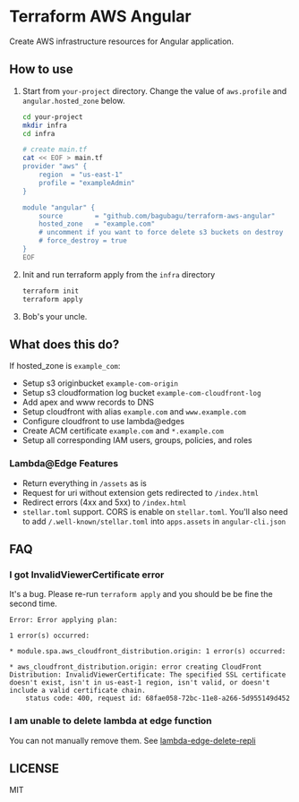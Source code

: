 # Terraform AWS Angular

Create AWS infrastructure resources for Angular application.

## How to use

1. Start from `your-project` directory. Change the value of 
`aws.profile` and `angular.hosted_zone` below.

	``` bash
	cd your-project
	mkdir infra
	cd infra
	
	# create main.tf
	cat << EOF > main.tf
	provider "aws" {
	    region  = "us-east-1"
	    profile = "exampleAdmin"
	}
	
	module "angular" {
	    source        = "github.com/bagubagu/terraform-aws-angular"
	    hosted_zone   = "example.com"
	    # uncomment if you want to force delete s3 buckets on destroy
	    # force_destroy = true
	}
	EOF
	```
	
1.  Init and run terraform apply from the `infra` directory

    ```bash
    terraform init
    terraform apply
    ```

1.  Bob's your uncle.

## What does this do?

If hosted_zone is `example_com`:

- Setup s3 originbucket `example-com-origin`
- Setup s3 cloudformation log bucket `example-com-cloudfront-log`
- Add apex and www records to DNS
- Setup cloudfront with alias `example.com` and `www.example.com`
- Configure cloudfront to use lambda@edges
- Create ACM certificate `example.com` and `*.example.com`
- Setup all corresponding IAM users, groups, policies, and roles

### Lambda@Edge Features

- Return everything in `/assets` as is
- Request for uri without extension gets redirected to `/index.html`
- Redirect errors (4xx and 5xx) to `/index.html`
- `stellar.toml` support. CORS is enable on `stellar.toml`. You'll also need to add `/.well-known/stellar.toml` into `apps.assets` in `angular-cli.json`

## FAQ

### I got InvalidViewerCertificate error

It's a bug. Please re-run `terraform apply` and you should be be fine the second time.

```
Error: Error applying plan:

1 error(s) occurred:

* module.spa.aws_cloudfront_distribution.origin: 1 error(s) occurred:

* aws_cloudfront_distribution.origin: error creating CloudFront Distribution: InvalidViewerCertificate: The specified SSL certificate doesn't exist, isn't in us-east-1 region, isn't valid, or doesn't include a valid certificate chain.
    status code: 400, request id: 68fae058-72bc-11e8-a266-5d955149d452
```


### I am unable to delete lambda at edge function

You can not manually remove them. See [lambda-edge-delete-repli](https://docs.aws.amazon.com/AmazonCloudFront/latest/DeveloperGuide/lambda-edge-delete-replicas.html)

## LICENSE

MIT
